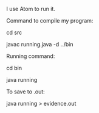 
I use Atom to run it. 

Command to compile my program:

cd src

javac running.java -d  ../bin

Running command:

cd bin

java running

To save to .out:

java running > evidence.out
